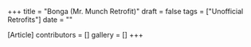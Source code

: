 +++
title = "Bonga (Mr. Munch Retrofit)"
draft = false
tags = ["Unofficial Retrofits"]
date = ""

[Article]
contributors = []
gallery = []
+++